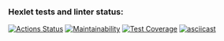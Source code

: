 ### Hexlet tests and linter status:
[![Actions Status](https://github.com/Viacheslav1981/java-project-71/workflows/hexlet-check/badge.svg)](https://github.com/Viacheslav1981/java-project-71/actions)
[![Maintainability](https://api.codeclimate.com/v1/badges/6cd3c50bb0342cb9c45c/maintainability)](https://codeclimate.com/github/Viacheslav1981/java-project-71/maintainability)
[![Test Coverage](https://api.codeclimate.com/v1/badges/6cd3c50bb0342cb9c45c/test_coverage)](https://codeclimate.com/github/Viacheslav1981/java-project-71/test_coverage)
[![asciicast](https://asciinema.org/a/EnZFGrgPZqm9i3cqYsc0srCMZ.svg)](https://asciinema.org/a/EnZFGrgPZqm9i3cqYsc0srCMZ)
